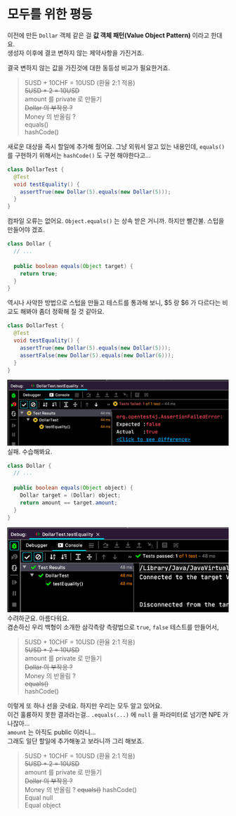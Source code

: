 # 모두를 위한 평등

이전에 만든 `Dollar` 객체 같은 걸 **값 객체 패턴(Value Object Pattern)** 이라고 한대요.  
생성자 이후에 결코 변하지 않는 제약사항을 가진거죠.  

결국 변하지 않는 값을 가진것에 대한 동등성 비교가 필요한거죠.

> 5USD + 10CHF = 10USD (환율 2:1 적용)  
> ~~5USD * 2 = 10USD~~  
> amount 를 private 로 만들기  
> ~~Dollar 의 부작용 ?~~  
> Money 의 반올림 ?  
> equals()  
> hashCode()  

새로운 대상을 즉시 할일에 추가해 줬어요. 그냥 외워서 알고 있는 내용인데, `equals()` 를 구현하기 위해서는 `hashCode()` 도 구현 해야한다고...  

```java
class DollarTest {
  @Test
  void testEquality() {
    assertTrue(new Dollar(5).equals(new Dollar(5)));
  } 
}
```

컴파일 오류는 없어요. `Object.equals()` 는 상속 받은 거니까.
하지만 빨간불. 스텁을 만들어야 겠죠.

```java
class Dollar {
  // ...

  public boolean equals(Object target) {
    return true;
  }
}
```
역시나 사악한 방법으로 스텁을 만들고 테스트를 통과해 보니,
$5 랑 $6 가 다르다는 비교도 해봐야 좀더 정확해 질 것 같아요.

```java
class DollarTest {
  @Test
  void testEquality() {
    assertTrue(new Dollar(5).equals(new Dollar(5)));
    assertFalse(new Dollar(5).equals(new Dollar(6)));
  } 
}
```
![](./IMG01.png)  
실패. 수습해봐요.
```java
class Dollar {
  // ...

  public boolean equals(Object object) {
    Dollar target = (Dollar) object;
    return amount == target.amount;
  }
}
```
![](./IMG02.png)  
수려하군요. 아름다워요.  
겸손하신 우리 백형이 소개한 삼각측량 측량법으로 `true`, `false` 테스트를 만들어서,


> 5USD + 10CHF = 10USD (환율 2:1 적용)  
> ~~5USD * 2 = 10USD~~  
> amount 를 private 로 만들기  
> ~~Dollar 의 부작용 ?~~  
> Money 의 반올림 ?  
> ~~equals()~~  
> hashCode()  

이렇게 또 하나 선을 긋네요. 하지만 우리는 모두 알고 있어요.  
이건 훌륭하지 못한 결과라는걸.. `.equals(...)` 에 `null` 을 파라미터로 넘기면 NPE 가 나잖아...  
`amount` 는 아직도 public 이라니...  
그래도 일단 할일에 추가해놓고 보라니까 그리 해보죠.

> 5USD + 10CHF = 10USD (환율 2:1 적용)  
> ~~5USD * 2 = 10USD~~  
> amount 를 private 로 만들기  
> ~~Dollar 의 부작용 ?~~  
> Money 의 반올림 ?
> ~~equals()~~
> hashCode()  
> Equal null  
> Equal object  
